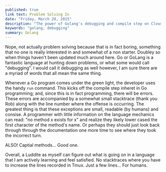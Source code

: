 ```yaml
---
published: true
link text: Problem Solving In
date: "Friday, March 20, 2015"
description: "The power of Golang's debugging and compile step on Cloudbacon by Braden Douglass"
keywords: "golang, debugging"
summary: Golang
---
```


Nope, not actually problem solving because that is in fact boring, something that no one is really interested in and somewhat of a non starter. Doubley so when things haven't been updated much around here. Go or GoLang is a fantastic language at hunting down problems, or what some would call "debugging". I would call it debugging as well however, I am sure there are a myriad of words that all mean the same thing.

Whenever a Go program comes under the green light, the developer uses the handy `run` command. This kicks off the compile step inheret in Go programming; and, since this is in fact programming, there will be errors.  These errors are accompanied by a somewhat small stacktrace (thank you Rob) along with the line number where the offense is occurring. The greatest thing is that these exceptions are small, readable (by humans) and consise.  A programmer with little information on the language mechanics can read: "no method x exists for x" and realize they likely lower cased the first character of the method's name. Or perhaps they should just look back through through the documentation one more time to see where they took the incorrect turn. 

ALSO! Captial methods... Good one.

Overall, a Luddite as myself can figure out what is going on in a language that I am actively learning and feel satisfied. No stacktraces where you have to increase the lines recorded in Tmux. Just a few lines... For humans. 